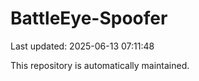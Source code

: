 # BattleEye-Spoofer

Last updated: 2025-06-13 07:11:48

This repository is automatically maintained.
